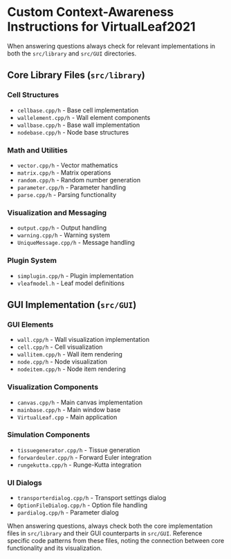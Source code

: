 # Custom Context-Awareness Instructions for VirtualLeaf2021

When answering questions always check for relevant implementations in both the `src/library` and `src/GUI` directories.

## Core Library Files (`src/library`)

### Cell Structures
- `cellbase.cpp/h` - Base cell implementation
- `wallelement.cpp/h` - Wall element components
- `wallbase.cpp/h` - Base wall implementation
- `nodebase.cpp/h` - Node base structures

### Math and Utilities
- `vector.cpp/h` - Vector mathematics
- `matrix.cpp/h` - Matrix operations
- `random.cpp/h` - Random number generation
- `parameter.cpp/h` - Parameter handling
- `parse.cpp/h` - Parsing functionality

### Visualization and Messaging
- `output.cpp/h` - Output handling
- `warning.cpp/h` - Warning system
- `UniqueMessage.cpp/h` - Message handling

### Plugin System
- `simplugin.cpp/h` - Plugin implementation
- `vleafmodel.h` - Leaf model definitions

## GUI Implementation (`src/GUI`)

### GUI Elements
- `wall.cpp/h` - Wall visualization implementation
- `cell.cpp/h` - Cell visualization
- `wallitem.cpp/h` - Wall item rendering
- `node.cpp/h` - Node visualization
- `nodeitem.cpp/h` - Node item rendering

### Visualization Components
- `canvas.cpp/h` - Main canvas implementation
- `mainbase.cpp/h` - Main window base
- `VirtualLeaf.cpp` - Main application

### Simulation Components
- `tissuegenerator.cpp/h` - Tissue generation
- `forwardeuler.cpp/h` - Forward Euler integration
- `rungekutta.cpp/h` - Runge-Kutta integration

### UI Dialogs
- `transporterdialog.cpp/h` - Transport settings dialog
- `OptionFileDialog.cpp/h` - Option file handling
- `pardialog.cpp/h` - Parameter dialog

When answering questions, always check both the core implementation files in `src/library` and their GUI counterparts in `src/GUI`. Reference specific code patterns from these files, noting the connection between core functionality and its visualization.